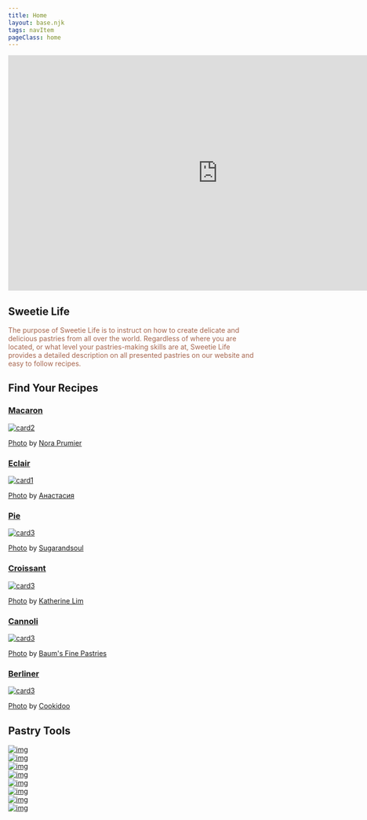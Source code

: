 ```yaml
---
title: Home
layout: base.njk
tags: navItem
pageClass: home
---
```

<body>
  <article class="backgroundpink">
    <div class="hero">
    <div class="hero-video">
      <div class="videoWrapper ratio-16-9">
      <iframe class="videocontent" width="853" height="480" src="https://www.youtube.com/embed/2rOcCug6heU" title="YouTube video player" frameborder="0" allow="accelerometer; autoplay; clipboard-write; encrypted-media; gyroscope; picture-in-picture" allowfullscreen></iframe>
      </div>
    </div>
    <div class="herotext">
      <h1>Sweetie Life</h1>
      <p style="color:#A7664E;">The purpose of Sweetie Life is to instruct on how to create delicate and delicious pastries from all over the world. Regardless of where you are located, or what level your pastries-making skills are at, Sweetie Life provides a detailed description on all presented pastries on our website and easy to follow recipes.</p>
    </div>
    </div>
    </div>
 
</article>

<!--  <div class="search">
    <form>
					<label>
						<input type="text" size="25" name="gr">
					</label>
					<input type="submit" value="search" class="btn">
				</form>
  </div>-->
 
  <section class="container">
     <h1 class="title">Find Your Recipes</h1>
      <div class="home_container" >
        <div class="card"> <a href="/r-macaron">
          <h3>Macaron</h3 style="color:##FFC6E8;">
          <img src="/images/s-m.jpg" alt="card2">
           <p class="credit"><a href="https://www.flickr.com/photos/nora_prumier/33395060056/in/photolist-ST1pTw-rHcsLT-rdZu4f-VzNRFH-rpLYU1-CSW6vJ-2ehZ8s1-LGuZ4Y-yh1Tfh-Cah3EG-8RzMmG-SRxtGm-LKaKTh-rbqPoJ-Mx9Jjx-Pip4pY-Kijfo9-LU91So-EhKAAg-ENVs93-zbJvkS-BAiTZr-22oYcct-CpbDBR-22PbCDc-27iW3En-JTZwjR-8RYzK3-qUNcVS-GNUA88-WBZ1iH-vuWwz8-JhdxFr-GXTVoa-AH3okp-236KjLW-tyj6hY-vpCQhk-v7Hp4d-36ERNq-xfaYoH-215u3Y3-RgRZhN-y18iKq-BSvsb1-z8HHHf-UGzCMZ-qLpNtT-qvCoe4-VSCV4A">Photo</a> by <a href="https://www.flickr.com/photos/laurelquist/">Nora Prumier</a></p>
        </a></div>
      <div class="card"><a href="/r-eclair">
          <h3>Eclair</h3>
          <img src="/images/s-eclairs.jpg" alt="card1">
          <p class="credit"><a href="https://www.pexels.com/photo/frosted-eclairs-8365696/">Photo</a> by <a href="https://www.pexels.com/@69816215/">Анастасия</a></p>
      </a></div>
      <div class="card"><a href="/r-pie">
        <h3>Pie</h3>
        <img src="/images/s-pie2.jpg" alt="card3">
         <p class="credit"><a href="https://www.sugarandsoul.co/air-fryer-pumpkin-pie/">Photo</a> by <a href="https://www.sugarandsoul.co/">Sugarandsoul</a></p>
      </a></div>
      <div class="card"><a href="/r-croissant">
        <h3>Croissant</h3>
        <img src="/images/s-cro.jpg" alt="card3">
         <p class="credit"><a href="https://www.flickr.com/photos/ultrakml/32708308983/in/photolist-rfQ3uw-qwiys3-RQjCHM-CVXGvx-CXCiGZ-SeD989-TkMK7z-GAaTuR-tnf2BX-sGEnY9-XYs4Sm-KmCFsX-AeFPZt-29advba-T6Ymw3-sEyRJt-HJjBdP-rNfghW-qTxr3u-qTxq8y-vwU4YD-28LwuLW-F2ksc8-Xth7XL-Tm9SaX-ESErUE-K4KBMo-ANTTtS-Y9Mewi-KAz9qe-LUXrw1-22qWfqF-rKuPKa-rTAXLr-JHJKW6-XVM2Fn-28PimJz-yE6WXr-x1EFVt-srKgyN-sczNZk-KDP9WD-HCAU5F-AaTj9d-AaTnP9-CMSJew-T9n1Ln-Jp7wMF-FDR4hH-qwiyUL/">Photo</a> by  <a href="https://live.staticflickr.com/2880/32708308983_8f5b6621c8_b.jpg">Katherine Lim</a></p>
      </div>
       <div class="card"><a href="/r-cannoli">
        <h3>Cannoli</h3>
        <img src="/images/s-car.jpg" alt="card3">
         <p class="credit"><a href="https://www.flickr.com/photos/baumsfinepastries/41390385841/in/photolist-264wxG6-5QzTMA-K99T3A-E5g9Kc-K1JNWD-rkiqCX-U7HMeM-r5Tgg4-HJDnXs-xjLgWD-HGVEeY-JmUENW-JSqyFN-G8M23b-2aMiYm2-JYuAsw-K8GeSD-28EFNT-HpN39w-PXVRK-tggN16-JeEZPt-MVEPaY-VPqjYP-R5xVuD-vgqE86-GwrfKd-CPqbpQ-wb5Lym-NjgRFf-Ab2QB7-227sTJc-yAqZ6R-JmYcrn-KbsjKF-JmYhav-KfvW5U-JmYhka-JmY8hF-22bg281-s8QRgi-GUykfF-J8kk9u-EunAnz-vhv9uc-w1y1jz-rDhCwT-JeEZMV-ToS7U2-qAp5HE">Photo</a> by <a href="https://www.flickr.com/photos/baumsfinepastries/">Baum's Fine Pastries</a></p>
      </div>
       <div class="card"><a href="/r-berliner">
        <h3>Berliner</h3>
        <img src="/images/s-ber.jpg" alt="card3">
         <p class="credit"><a href="https://cookidoo.com.cn/recipes/recipe/en-CN/r258637">Photo</a> by <a href="https://cookidoo.com.cn/foundation/en-CN">Cookidoo</a></p>
      </div>
      </div>


  </section>

  <section class="container">
    <h1 class="title">Pastry Tools</h1>
    <div class="lesson">
      <div class="lessoncard">
        <a href="/t-stainlessfloursifter">
       <img src="/images/FlourSifter.jpg" alt="img"></a>
       </div>
      <div class="lessoncard">
       <a href="/t-kitchenscale">
       <img src="/images/DigitalKitchenScale.jpg" alt="img"></a>
       </div>
      <div class="lessoncard">
      <a href="/t-measuringcups">
       <img src="/images/MeasuringCups.jpg" alt="img"></a>
       </div>
      <div class="lessoncard">
       <a href="/t-wirerack">
       <img src="/images/steel-cooling-rack-o.jpg" alt="img"></a>
       </div>
       <div class="lessoncard">
       <a href="/t-siliconepastrybrushes">
       <img src="/images/whitePastryBrush.jpg" alt="img"></a>
       </div>
       <div class="lessoncard">
       <a href="t-pastrywheel">
      <img src="/images/pastrywheel.jpg" alt="img"></a>
       </div>
       <div class="lessoncard">
       <a href="/t-zesterraspgrater">
       <img src="/images/Zester Grater.jpg" alt="img"></a>
       </div>
       <div class="lessoncard">
       <a href="/t-handmixer">
       <img src="/images/Electric Hand Mixer.jpg" alt="img"></a>
       </div>
       </div><!--end-->
    </div>
  </section>
  
 <script src="script.js"></script>
</body>

